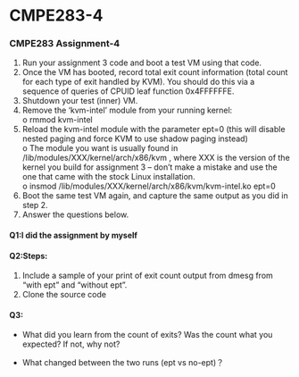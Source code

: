 # CMPE283-4  

### CMPE283 Assignment-4  
1.	Run your assignment 3 code and boot a test VM using that code.  
2.	Once the VM has booted, record total exit count information (total count for each type of exit handled by KVM). You should do this via a sequence of queries of CPUID leaf function 0x4FFFFFFE.  
3.	Shutdown your test (inner) VM.  
4.	Remove the ‘kvm-intel’ module from your running kernel:  
o	rmmod kvm-intel  
5.	Reload the kvm-intel module with the parameter ept=0 (this will disable nested paging and force KVM to use shadow paging instead)  
o	The module you want is usually found in /lib/modules/XXX/kernel/arch/x86/kvm , where XXX is the version of the kernel you build for assignment 3 – don’t make a mistake and use the one that came with the stock Linux installation.  
o	insmod /lib/modules/XXX/kernel/arch/x86/kvm/kvm-intel.ko ept=0  
6.	Boot the same test VM again, and capture the same output as you did in step 2.  
7.	Answer the questions below.  

#### Q1:I did the assignment by myself

#### Q2:Steps: 
1. Include a sample of your print of exit count output from dmesg from “with ept” and “without ept”.    
2. Clone the source code  
> 

#### Q3:
- What did you learn from the count of exits? Was the count what you expected? If not, why not?  

- What changed between the two runs (ept vs no-ept)？  


